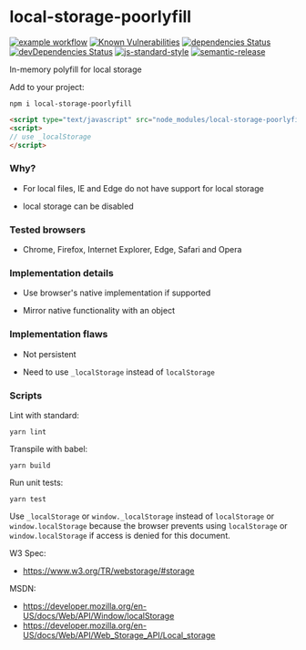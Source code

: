 # local-storage-poorlyfill

[![example workflow](https://github.com/patkub/local-storage-poorlyfill/actions/workflows/node.js.yml/badge.svg)](https://github.com/patkub/local-storage-poorlyfill/actions/workflows/node.js.yml)
[![Known Vulnerabilities](https://snyk.io/test/github/patkub/local-storage-poorlyfill/badge.svg?targetFile=package.json)](https://snyk.io/test/github/patkub/local-storage-poorlyfill?targetFile=package.json)
[![dependencies Status](https://david-dm.org/patkub/local-storage-poorlyfill/status.svg)](https://david-dm.org/patkub/local-storage-poorlyfill)
[![devDependencies Status](https://david-dm.org/patkub/local-storage-poorlyfill/dev-status.svg)](https://david-dm.org/patkub/local-storage-poorlyfill?type=dev)
[![js-standard-style](https://img.shields.io/badge/code%20style-standard-brightgreen.svg)](http://standardjs.com)
[![semantic-release](https://img.shields.io/badge/%20%20%F0%9F%93%A6%F0%9F%9A%80-semantic--release-e10079.svg)](https://github.com/semantic-release/semantic-release)

In-memory polyfill for local storage

Add to your project:

`npm i local-storage-poorlyfill`

```html
<script type="text/javascript" src="node_modules/local-storage-poorlyfill/dist/local-storage-poorlyfill.js"></script>
<script>
// use _localStorage
</script>
```

### Why?

- For local files, IE and Edge do not have support for local storage

- local storage can be disabled

### Tested browsers

- Chrome, Firefox, Internet Explorer, Edge, Safari and Opera

### Implementation details

- Use browser's native implementation if supported

- Mirror native functionality with an object

### Implementation flaws

- Not persistent

- Need to use `_localStorage` instead of `localStorage`

### Scripts

Lint with standard:
```
yarn lint
```

Transpile with babel:
```
yarn build
```

Run unit tests:
```
yarn test
```

Use `_localStorage` or `window._localStorage` instead of `localStorage` or `window.localStorage` because the browser prevents using `localStorage` or `window.localStorage` if access is denied for this document.

W3 Spec:
- https://www.w3.org/TR/webstorage/#storage

MSDN:
- https://developer.mozilla.org/en-US/docs/Web/API/Window/localStorage
- https://developer.mozilla.org/en-US/docs/Web/API/Web_Storage_API/Local_storage
